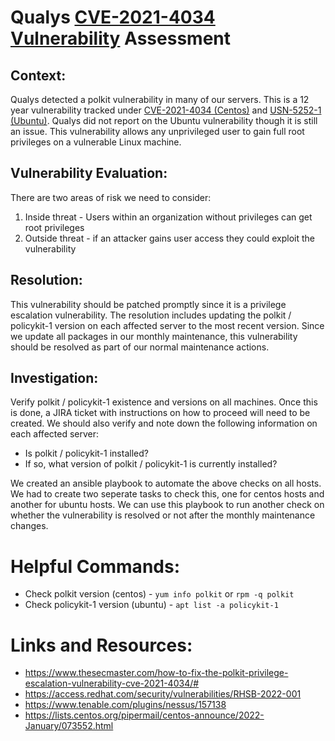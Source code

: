 # Qualys [CVE-2021-4034 Vulnerability](https://access.redhat.com/security/cve/CVE-2021-4034) Assessment

## Context:
Qualys detected a polkit vulnerability in many of our servers. This is a 12 year vulnerability tracked under [CVE-2021-4034 (Centos)](https://access.redhat.com/security/cve/CVE-2021-4034) and [USN-5252-1 (Ubuntu)](https://ubuntu.com/security/notices/USN-5252-1). Qualys did not report on the Ubuntu vulnerability though it is still an issue. This vulnerability allows any unprivileged user to gain full root privileges on a vulnerable Linux machine.

## Vulnerability Evaluation:
There are two areas of risk we need to consider:
1) Inside threat - Users within an organization without privileges can get root privileges 
2) Outside threat - if an attacker gains user access they could exploit the vulnerability

## Resolution:
This vulnerability should be patched promptly since it is a privilege escalation vulnerability. The resolution includes updating the polkit / policykit-1 version on each affected server to the most recent version. Since we update all packages in our monthly maintenance, this vulnerability should be resolved as part of our normal maintenance actions. 

## Investigation: 
Verify polkit / policykit-1 existence and versions on all machines. Once this is done, a JIRA ticket with instructions on how to proceed will need to be created. We should also verify and note down the following information on each affected server:

* Is polkit / policykit-1 installed?
* If so, what version of polkit / policykit-1 is currently installed?

We created an ansible playbook to automate the above checks on all hosts. We had to create two seperate tasks to check this, one for centos hosts and another for ubuntu hosts. We can use this playbook to run another check on whether the vulnerability is resolved or not after the monthly maintenance changes. 

# Helpful Commands:

* Check polkit version (centos) - `yum info polkit` or `rpm -q polkit`
* Check policykit-1 version (ubuntu) - `apt list -a policykit-1`

# Links and Resources: 

* https://www.thesecmaster.com/how-to-fix-the-polkit-privilege-escalation-vulnerability-cve-2021-4034/#
* https://access.redhat.com/security/vulnerabilities/RHSB-2022-001
* https://www.tenable.com/plugins/nessus/157138
* https://lists.centos.org/pipermail/centos-announce/2022-January/073552.html
